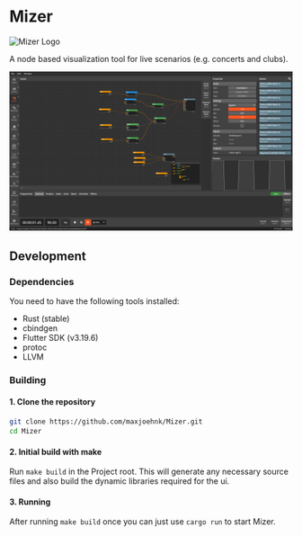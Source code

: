 # Mizer

<img src="assets/logo@512.png" width="128px" alt="Mizer Logo" />

A node based visualization tool for live scenarios (e.g. concerts and clubs).

![Nodes View](docs/screenshots/nodes.png)

## Development

### Dependencies

You need to have the following tools installed:

- Rust (stable)
- cbindgen
- Flutter SDK (v3.19.6)
- protoc
- LLVM

### Building

#### 1. Clone the repository

```bash
git clone https://github.com/maxjoehnk/Mizer.git
cd Mizer
```

#### 2. Initial build with make

Run `make build` in the Project root. This will generate any necessary source files and also build the dynamic libraries required for the ui.

#### 3. Running

After running `make build` once you can just use `cargo run` to start Mizer.
